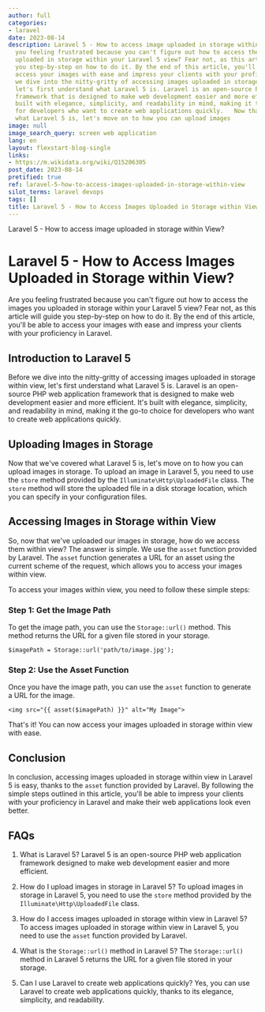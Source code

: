 ```yaml
---
author: full
categories:
- laravel
date: 2023-08-14
description: Laravel 5 - How to access image uploaded in storage within View?   Are
  you feeling frustrated because you can't figure out how to access the images you
  uploaded in storage within your Laravel 5 view? Fear not, as this article will guide
  you step-by-step on how to do it. By the end of this article, you'll be able to
  access your images with ease and impress your clients with your proficiency in Laravel.   Before
  we dive into the nitty-gritty of accessing images uploaded in storage within view,
  let's first understand what Laravel 5 is. Laravel is an open-source PHP web application
  framework that is designed to make web development easier and more efficient. It's
  built with elegance, simplicity, and readability in mind, making it the go-to choice
  for developers who want to create web applications quickly.   Now that we've covered
  what Laravel 5 is, let's move on to how you can upload images
image: null
image_search_query: screen web application
lang: en
layout: flexstart-blog-single
links:
- https://m.wikidata.org/wiki/Q15206305
post_date: 2023-08-14
pretified: true
ref: laravel-5-how-to-access-images-uploaded-in-storage-within-view
silot_terms: laravel devops
tags: []
title: Laravel 5 - How to Access Images Uploaded in Storage within View?
---
```


Laravel 5 - How to access image uploaded in storage within View?

# Laravel 5 - How to Access Images Uploaded in Storage within View?

Are you feeling frustrated because you can't figure out how to access the images you uploaded in storage within your Laravel 5 view? Fear not, as this article will guide you step-by-step on how to do it. By the end of this article, you'll be able to access your images with ease and impress your clients with your proficiency in Laravel.

## Introduction to Laravel 5

Before we dive into the nitty-gritty of accessing images uploaded in storage within view, let's first understand what Laravel 5 is. Laravel is an open-source PHP web application framework that is designed to make web development easier and more efficient. It's built with elegance, simplicity, and readability in mind, making it the go-to choice for developers who want to create web applications quickly.

## Uploading Images in Storage

Now that we've covered what Laravel 5 is, let's move on to how you can upload images in storage. To upload an image in Laravel 5, you need to use the `store` method provided by the `Illuminate\Http\UploadedFile` class. The `store` method will store the uploaded file in a disk storage location, which you can specify in your configuration files.

## Accessing Images in Storage within View

So, now that we've uploaded our images in storage, how do we access them within view? The answer is simple. We use the `asset` function provided by Laravel. The `asset` function generates a URL for an asset using the current scheme of the request, which allows you to access your images within view.

To access your images within view, you need to follow these simple steps:

### Step 1: Get the Image Path

To get the image path, you can use the `Storage::url()` method. This method returns the URL for a given file stored in your storage.



`$imagePath = Storage::url('path/to/image.jpg');`

### Step 2: Use the Asset Function

Once you have the image path, you can use the `asset` function to generate a URL for the image.



`<img src="{{ asset($imagePath) }}" alt="My Image">`

That's it! You can now access your images uploaded in storage within view with ease.

## Conclusion

In conclusion, accessing images uploaded in storage within view in Laravel 5 is easy, thanks to the `asset` function provided by Laravel. By following the simple steps outlined in this article, you'll be able to impress your clients with your proficiency in Laravel and make their web applications look even better.

## FAQs

1.  What is Laravel 5? Laravel 5 is an open-source PHP web application framework designed to make web development easier and more efficient.
    
2.  How do I upload images in storage in Laravel 5? To upload images in storage in Laravel 5, you need to use the `store` method provided by the `Illuminate\Http\UploadedFile` class.
    
3.  How do I access images uploaded in storage within view in Laravel 5? To access images uploaded in storage within view in Laravel 5, you need to use the `asset` function provided by Laravel.
    
4.  What is the `Storage::url()` method in Laravel 5? The `Storage::url()` method in Laravel 5 returns the URL for a given file stored in your storage.
    
5.  Can I use Laravel to create web applications quickly? Yes, you can use Laravel to create web applications quickly, thanks to its elegance, simplicity, and readability.